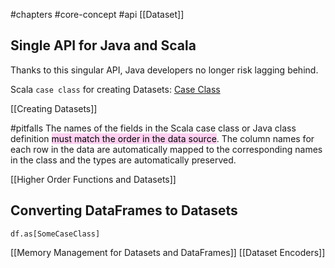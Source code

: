 #chapters #core-concept #api 
[[Dataset]]

## Single API for Java and Scala
Thanks to this singular API, Java developers no longer risk lagging behind.

Scala `case class` for creating Datasets: [Case Class](https://docs.scala-lang.org/tour/case-classes.html)

[[Creating Datasets]]

#pitfalls 
The names of the fields in the Scala case class or Java class definition <mark style="background: #FFB8EBA6;">must match the order in the data source</mark>. The column names for each row in the data are automatically mapped to the corresponding names in the class and the types are automatically preserved.

[[Higher Order Functions and Datasets]]

## Converting DataFrames to Datasets
`df.as[SomeCaseClass]`


[[Memory Management for Datasets and DataFrames]]
[[Dataset Encoders]]
